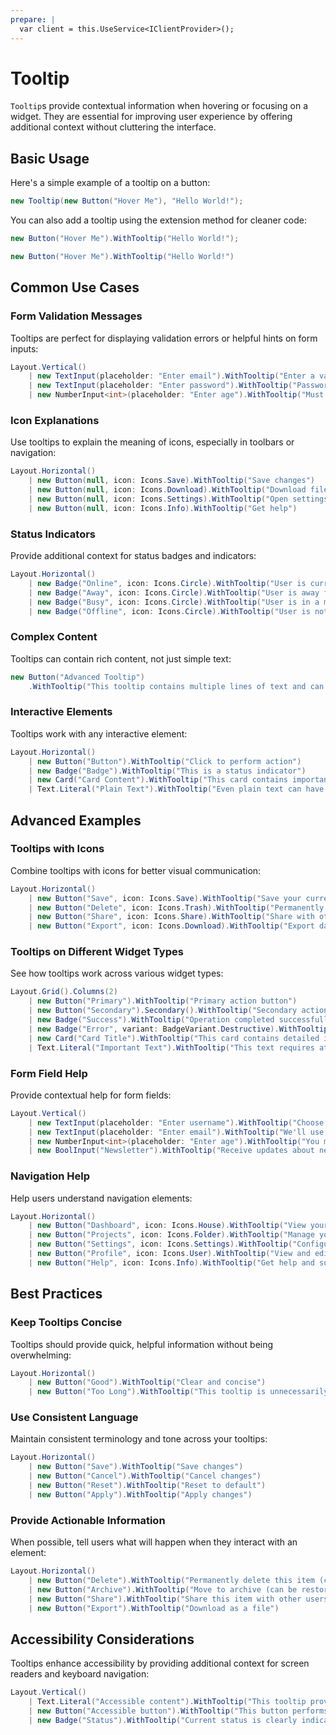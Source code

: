 ```yaml
---
prepare: |
  var client = this.UseService<IClientProvider>();
---
```


# Tooltip

`Tooltip`s provide contextual information when hovering or focusing on a widget. They are essential for improving user experience by offering additional context without cluttering the interface.

## Basic Usage

Here's a simple example of a tooltip on a button:

```csharp
new Tooltip(new Button("Hover Me"), "Hello World!");
```

You can also add a tooltip using the extension method for cleaner code:

```csharp
new Button("Hover Me").WithTooltip("Hello World!");
```

```csharp demo-below
new Button("Hover Me").WithTooltip("Hello World!")
```

## Common Use Cases

### Form Validation Messages

Tooltips are perfect for displaying validation errors or helpful hints on form inputs:

```csharp demo-tabs
Layout.Vertical()
    | new TextInput(placeholder: "Enter email").WithTooltip("Enter a valid email address")
    | new TextInput(placeholder: "Enter password").WithTooltip("Password must be at least 8 characters long")
    | new NumberInput<int>(placeholder: "Enter age").WithTooltip("Must be between 18 and 100")
```

### Icon Explanations

Use tooltips to explain the meaning of icons, especially in toolbars or navigation:

```csharp demo-tabs
Layout.Horizontal()
    | new Button(null, icon: Icons.Save).WithTooltip("Save changes")
    | new Button(null, icon: Icons.Download).WithTooltip("Download file")
    | new Button(null, icon: Icons.Settings).WithTooltip("Open settings")
    | new Button(null, icon: Icons.Info).WithTooltip("Get help")
```

### Status Indicators

Provide additional context for status badges and indicators:

```csharp demo-tabs
Layout.Horizontal()
    | new Badge("Online", icon: Icons.Circle).WithTooltip("User is currently active")
    | new Badge("Away", icon: Icons.Circle).WithTooltip("User is away from keyboard")
    | new Badge("Busy", icon: Icons.Circle).WithTooltip("User is in a meeting")
    | new Badge("Offline", icon: Icons.Circle).WithTooltip("User is not available")
```

### Complex Content

Tooltips can contain rich content, not just simple text:

```csharp demo-below
new Button("Advanced Tooltip")
    .WithTooltip("This tooltip contains multiple lines of text and can be quite detailed to provide comprehensive information to the user.")
```

### Interactive Elements

Tooltips work with any interactive element:

```csharp demo-tabs
Layout.Horizontal()
    | new Button("Button").WithTooltip("Click to perform action")
    | new Badge("Badge").WithTooltip("This is a status indicator")
    | new Card("Card Content").WithTooltip("This card contains important information")
    | Text.Literal("Plain Text").WithTooltip("Even plain text can have tooltips")
```

## Advanced Examples

### Tooltips with Icons

Combine tooltips with icons for better visual communication:

```csharp demo-tabs
Layout.Horizontal()
    | new Button("Save", icon: Icons.Save).WithTooltip("Save your current work")
    | new Button("Delete", icon: Icons.Trash).WithTooltip("Permanently delete this item")
    | new Button("Share", icon: Icons.Share).WithTooltip("Share with others")
    | new Button("Export", icon: Icons.Download).WithTooltip("Export data to file")
```

### Tooltips on Different Widget Types

See how tooltips work across various widget types:

```csharp demo-tabs
Layout.Grid().Columns(2)
    | new Button("Primary").WithTooltip("Primary action button")
    | new Button("Secondary").Secondary().WithTooltip("Secondary action button")
    | new Badge("Success").WithTooltip("Operation completed successfully")
    | new Badge("Error", variant: BadgeVariant.Destructive).WithTooltip("An error occurred")
    | new Card("Card Title").WithTooltip("This card contains detailed information")
    | Text.Literal("Important Text").WithTooltip("This text requires attention")
```

### Form Field Help

Provide contextual help for form fields:

```csharp demo-below
Layout.Vertical()
    | new TextInput(placeholder: "Enter username").WithTooltip("Choose a unique username that will be visible to other users")
    | new TextInput(placeholder: "Enter email").WithTooltip("We'll use this email for account verification and notifications")
    | new NumberInput<int>(placeholder: "Enter age").WithTooltip("You must be at least 13 years old to create an account")
    | new BoolInput("Newsletter").WithTooltip("Receive updates about new features and improvements")
```

### Navigation Help

Help users understand navigation elements:

```csharp demo-below
Layout.Horizontal()
    | new Button("Dashboard", icon: Icons.House).WithTooltip("View your main dashboard")
    | new Button("Projects", icon: Icons.Folder).WithTooltip("Manage your projects")
    | new Button("Settings", icon: Icons.Settings).WithTooltip("Configure your account settings")
    | new Button("Profile", icon: Icons.User).WithTooltip("View and edit your profile")
    | new Button("Help", icon: Icons.Info).WithTooltip("Get help and support")
```

## Best Practices

### Keep Tooltips Concise

Tooltips should provide quick, helpful information without being overwhelming:

```csharp demo-tabs
Layout.Horizontal()
    | new Button("Good").WithTooltip("Clear and concise")
    | new Button("Too Long").WithTooltip("This tooltip is unnecessarily long and verbose, providing more information than the user needs at this moment, which can be distracting and counterproductive to the user experience")
```

### Use Consistent Language

Maintain consistent terminology and tone across your tooltips:

```csharp demo-tabs
Layout.Horizontal()
    | new Button("Save").WithTooltip("Save changes")
    | new Button("Cancel").WithTooltip("Cancel changes")
    | new Button("Reset").WithTooltip("Reset to default")
    | new Button("Apply").WithTooltip("Apply changes")
```

### Provide Actionable Information

When possible, tell users what will happen when they interact with an element:

```csharp demo-tabs
Layout.Horizontal()
    | new Button("Delete").WithTooltip("Permanently delete this item (cannot be undone)")
    | new Button("Archive").WithTooltip("Move to archive (can be restored later)")
    | new Button("Share").WithTooltip("Share this item with other users")
    | new Button("Export").WithTooltip("Download as a file")
```

## Accessibility Considerations

Tooltips enhance accessibility by providing additional context for screen readers and keyboard navigation:

```csharp demo-below
Layout.Vertical()
    | Text.Literal("Accessible content").WithTooltip("This tooltip provides additional context for assistive technologies")
    | new Button("Accessible button").WithTooltip("This button performs a specific action that is described in the tooltip")
    | new Badge("Status").WithTooltip("Current status is clearly indicated for all users")
```

<WidgetDocs Type="Ivy.Tooltip" ExtensionTypes="Ivy.TooltipExtensions" SourceUrl="https://github.com/Ivy-Interactive/Ivy-Framework/blob/main/Ivy/Widgets/Tooltip.cs"/>
